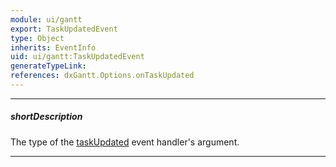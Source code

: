 ```yaml
---
module: ui/gantt
export: TaskUpdatedEvent
type: Object
inherits: EventInfo
uid: ui/gantt:TaskUpdatedEvent
generateTypeLink: 
references: dxGantt.Options.onTaskUpdated
---
```

---
##### shortDescription
The type of the [taskUpdated]({basewidgetpath}/Events/#taskUpdated) event handler's argument.

---
<!-- Description goes here -->